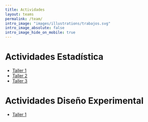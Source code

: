 ```yaml
---
title: Actividades
layout: teams
permalink: /team/
intro_image: "images/illustrations/trabajos.svg"
intro_image_absolute: false
intro_image_hide_on_mobile: true
---
```


# Actividades Estadística

- [Taller 1](https://edimer.quarto.pub/taller1-estad-202402/)
- [Taller 2](https://edimer.quarto.pub/taller2-estadistica/)
- [Taller 3](https://edimer.quarto.pub/taller3-estad-2402/)

# Actividades Diseño Experimental

- [Taller 1](https://edimer.quarto.pub/taller1-disexp-202402/)
